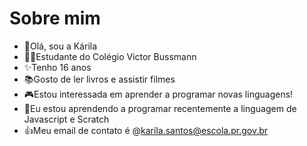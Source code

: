 # Sobre mim

- 🌸Olá, sou a Kárila
- 👨‍🎓Estudante do Colégio Victor Bussmann
- ✨Tenho 16 anos
- 📚Gosto de ler livros e assistir filmes
- 🎮Estou interessada em aprender a programar novas linguagens!
- 🌱Eu estou aprendendo a programar recentemente a linguagem de Javascript e Scratch
- :+1:Meu email de contato é @karila.santos@escola.pr.gov.br
